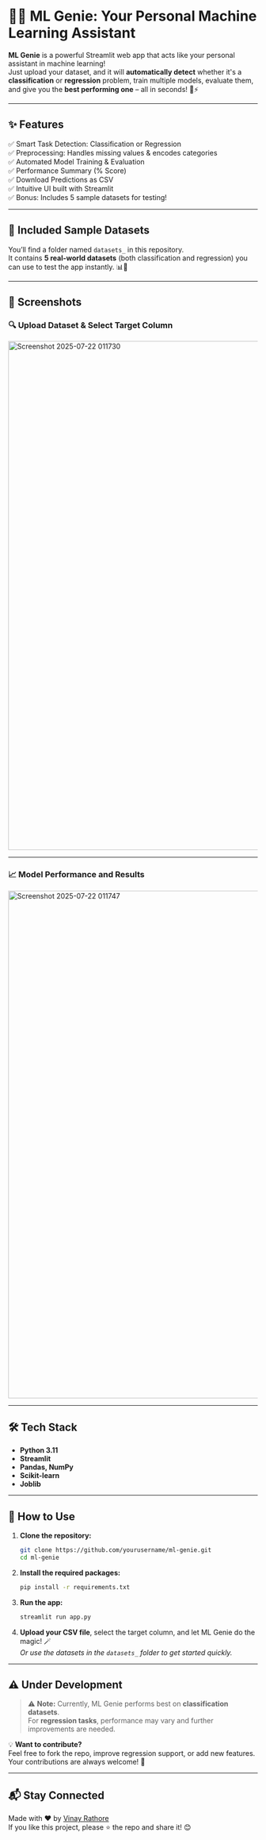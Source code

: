 # 🧞‍♂️ ML Genie: Your Personal Machine Learning Assistant

**ML Genie** is a powerful Streamlit web app that acts like your personal assistant in machine learning!  
Just upload your dataset, and it will **automatically detect** whether it's a **classification** or **regression** problem, train multiple models, evaluate them, and give you the **best performing one** – all in seconds! 🧠⚡

---

## ✨ Features

✅ Smart Task Detection: Classification or Regression  
✅ Preprocessing: Handles missing values & encodes categories  
✅ Automated Model Training & Evaluation  
✅ Performance Summary (% Score)  
✅ Download Predictions as CSV  
✅ Intuitive UI built with Streamlit  
✅ Bonus: Includes 5 sample datasets for testing!

---

## 📁 Included Sample Datasets

You’ll find a folder named `datasets_` in this repository.  
It contains **5 real-world datasets** (both classification and regression) you can use to test the app instantly. 📊📁

---

## 📸 Screenshots

### 🔍 Upload Dataset & Select Target Column
<img width="1915" height="1026" alt="Screenshot 2025-07-22 011730" src="https://github.com/user-attachments/assets/3876123e-be68-4957-a52b-4f5e3f93634f" />


---

### 📈 Model Performance and Results
<img width="1919" height="1023" alt="Screenshot 2025-07-22 011747" src="https://github.com/user-attachments/assets/102326a4-be59-42c5-8d4a-4f9da2904cfd" />


---

## 🛠️ Tech Stack

- **Python 3.11**
- **Streamlit**
- **Pandas, NumPy**
- **Scikit-learn**
- **Joblib**

---

## 🚀 How to Use

1. **Clone the repository:**
   ```bash
   git clone https://github.com/yourusername/ml-genie.git
   cd ml-genie
   ```

2. **Install the required packages:**
   ```bash
   pip install -r requirements.txt
   ```

3. **Run the app:**
   ```bash
   streamlit run app.py
   ```

4. **Upload your CSV file**, select the target column, and let ML Genie do the magic! 🪄  
   _Or use the datasets in the `datasets_` folder to get started quickly._

---

## ⚠️ Under Development

> ⚠️ **Note:** Currently, ML Genie performs best on **classification datasets**.  
> For **regression tasks**, performance may vary and further improvements are needed.

💡 **Want to contribute?**  
Feel free to fork the repo, improve regression support, or add new features. Your contributions are always welcome! 🙌

---

## 📬 Stay Connected

Made with ❤️ by [Vinay Rathore](https://www.linkedin.com/in/vinay-rathore-14249b328/)  
If you like this project, please ⭐ the repo and share it! 😊
